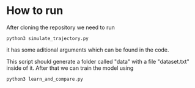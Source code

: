 # How to run
After cloning the repository we need to run

    python3 simulate_trajectory.py
	
it has some aditional arguments which can be found in the code.

This script should generate a folder called "data" with a file "dataset.txt" inside of it.
After that we can train the model using

    python3 learn_and_compare.py